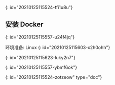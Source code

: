 {: id="20210125115524-tfi1u8u"}

## 安装 Docker
{: id="20210125115557-u24f4jq"}

环境准备: Linux
{: id="20210125115603-x2h0ohh"}

{: id="20210125115623-luky2n7"}

{: id="20210125115557-ybmf6ok"}


{: id="20210125115524-zotzeow" type="doc"}
